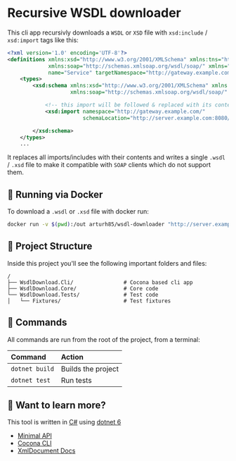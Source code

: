 # Recursive WSDL downloader

This cli app recursivly downloads a `WSDL` or `XSD` file with `xsd:include` / `xsd:import` tags like this:

```xml
<?xml version='1.0' encoding='UTF-8'?>
<definitions xmlns:xsd="http://www.w3.org/2001/XMLSchema" xmlns:tns="http://gateway.example.com/"
             xmlns:soap="http://schemas.xmlsoap.org/wsdl/soap/" xmlns="http://schemas.xmlsoap.org/wsdl/"
             name="Service" targetNamespace="http://gateway.example.com/">
	<types>
		<xsd:schema xmlns:xsd="http://www.w3.org/2001/XMLSchema" xmlns:tns="http://gateway.example.com/"
					xmlns:soap="http://schemas.xmlsoap.org/wsdl/soap/" xmlns="http://schemas.xmlsoap.org/wsdl/">

			<!-- this import will be followed & replaced with its contents -->
			<xsd:import namespace="http://gateway.example.com/"
						schemaLocation="http://server.example.com:8080/Service?xsd=example-service.xsd"/>

		</xsd:schema>
	</types>
    ...
```

It replaces all imports/includes with their contents and writes a  single `.wsdl` / `.xsd` file to make it compatible with `SOAP` clients which do not support them. 

## 🐳 Running via Docker

To download a `.wsdl` or `.xsd` file with docker run:

```bash
docker run -v $(pwd):/out arturh85/wsdl-downloader "http://server.example.com:8080/Service?wsdl" /out/Service.wsdl
```

## 🚀 Project Structure

Inside this project you'll see the following important folders and files:

```
/
├── WsdlDownload.Cli/                # Cocona based cli app
├── WsdlDownload.Core/               # Core code
└── WsdlDownload.Tests/              # Test code
│   └── Fixtures/                    # Test fixtures
```

## 🧞 Commands

All commands are run from the root of the project, from a terminal:

| Command               | Action                                                         |
| :-------------------- | :------------------------------------------------------------- |
| `dotnet build`        | Builds the project                                             |
| `dotnet test`         | Run tests                                                      |

## 👀 Want to learn more?

This tool is written in [C#](https://docs.microsoft.com/en-US/dotnet/csharp/tour-of-csharp/) using [dotnet 6](https://docs.microsoft.com/en-US/dotnet/fundamentals/)
- [Minimal API](https://docs.microsoft.com/en-us/aspnet/core/fundamentals/minimal-apis)
- [Cocona CLI](https://github.com/mayuki/Cocona)
- [XmlDocument Docs](https://docs.microsoft.com/de-de/dotnet/api/system.xml.xmldocument)